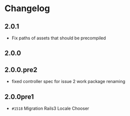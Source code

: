 # Changelog

## 2.0.1

 * Fix paths of assets that should be precompiled

## 2.0.0
## 2.0.0.pre2

* fixed controller spec for issue 2 work package renaming

## 2.0.0pre1

* `#1518` Migration Rails3 Locale Chooser
